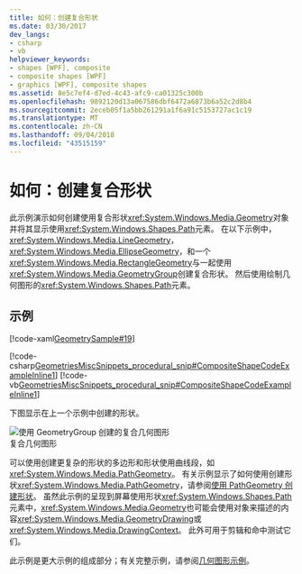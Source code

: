 ```yaml
---
title: 如何：创建复合形状
ms.date: 03/30/2017
dev_langs:
- csharp
- vb
helpviewer_keywords:
- shapes [WPF], composite
- composite shapes [WPF]
- graphics [WPF], composite shapes
ms.assetid: 8e5c7ef4-d7ed-4c43-afc9-ca01325c300b
ms.openlocfilehash: 9892120d13a067586dbf6472a6873b6a52c2d8b4
ms.sourcegitcommit: 2eceb05f1a5bb261291a1f6a91c5153727ac1c19
ms.translationtype: MT
ms.contentlocale: zh-CN
ms.lasthandoff: 09/04/2018
ms.locfileid: "43515159"
---
```

# <a name="how-to-create-a-composite-shape"></a>如何：创建复合形状
此示例演示如何创建使用复合形状<xref:System.Windows.Media.Geometry>对象并将其显示使用<xref:System.Windows.Shapes.Path>元素。 在以下示例中， <xref:System.Windows.Media.LineGeometry>， <xref:System.Windows.Media.EllipseGeometry>，和一个<xref:System.Windows.Media.RectangleGeometry>与一起使用<xref:System.Windows.Media.GeometryGroup>创建复合形状。 然后使用绘制几何图形的<xref:System.Windows.Shapes.Path>元素。  
  
## <a name="example"></a>示例  
 [!code-xaml[GeometrySample#19](../../../../samples/snippets/csharp/VS_Snippets_Wpf/GeometrySample/CS/combininggeometriesexample.xaml#19)]  
  
 [!code-csharp[GeometriesMiscSnippets_procedural_snip#CompositeShapeCodeExampleInline1](../../../../samples/snippets/csharp/VS_Snippets_Wpf/GeometriesMiscSnippets_procedural_snip/CSharp/CompositeShapeExample.cs#compositeshapecodeexampleinline1)]
 [!code-vb[GeometriesMiscSnippets_procedural_snip#CompositeShapeCodeExampleInline1](../../../../samples/snippets/visualbasic/VS_Snippets_Wpf/GeometriesMiscSnippets_procedural_snip/visualbasic/compositeshapeexample.vb#compositeshapecodeexampleinline1)]  
  
 下图显示在上一个示例中创建的形状。  
  
 ![使用 GeometryGroup 创建的复合几何图形](../../../../docs/framework/wpf/graphics-multimedia/media/wcpsdk-graphicsmm-compositegeometryexample1.jpg "wcpsdk_graphicsmm_compositegeometryexample1")  
复合几何图形  
  
 可以使用创建更复杂的形状的多边形和形状使用曲线段，如<xref:System.Windows.Media.PathGeometry>。 有关示例显示了如何使用创建形状<xref:System.Windows.Media.PathGeometry>，请参阅[使用 PathGeometry 创建形状](../../../../docs/framework/wpf/graphics-multimedia/how-to-create-a-shape-by-using-a-pathgeometry.md)。  虽然此示例的呈现到屏幕使用形状<xref:System.Windows.Shapes.Path>元素中，<xref:System.Windows.Media.Geometry>也可能会使用对象来描述的内容<xref:System.Windows.Media.GeometryDrawing>或<xref:System.Windows.Media.DrawingContext>。 此外可用于剪辑和命中测试它们。  
  
 此示例是更大示例的组成部分；有关完整示例，请参阅[几何图形示例](https://go.microsoft.com/fwlink/?LinkID=159989)。
